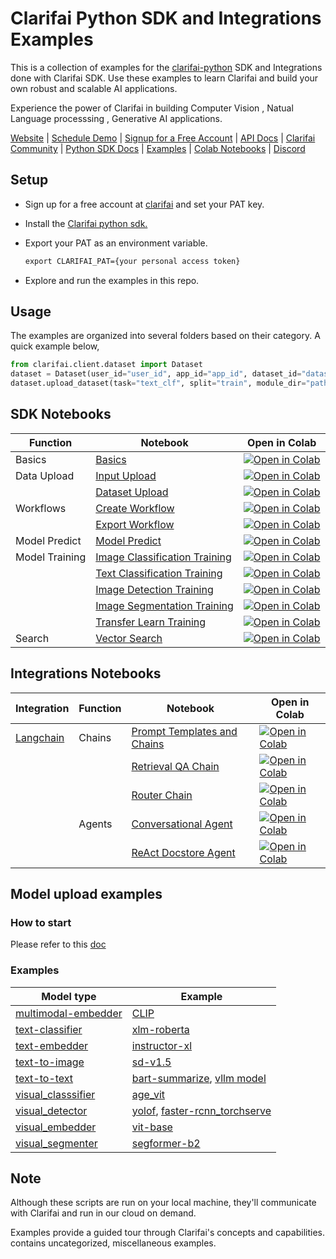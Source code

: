# Clarifai Python SDK and Integrations Examples


This is a collection of examples for the [clarifai-python](https://github.com/Clarifai/clarifai-python) SDK and Integrations done with Clarifai SDK. Use these examples to learn Clarifai and build your own robust and scalable AI applications.

Experience the power of Clarifai in building Computer Vision , Natual Language processsing , Generative AI applications.

[Website](https://www.clarifai.com/) | [Schedule Demo](https://www.clarifai.com/company/schedule-demo) | [Signup for a Free Account](https://clarifai.com/signup) | [API Docs](https://docs.clarifai.com/) | [Clarifai Community](https://clarifai.com/explore) | [Python SDK Docs](https://docs.clarifai.com/python-sdk/api-reference) | [Examples](https://github.com/Clarifai/examples) | [Colab Notebooks](https://github.com/Clarifai/colab-notebooks) | [Discord](https://discord.gg/XAPE3Vtg)


## Setup
* Sign up for a free account at [clarifai](https://clarifai.com/signup) and set your PAT key.

* Install the [Clarifai python sdk.](https://github.com/Clarifai/clarifai-python/tree/master)

* Export your PAT as an environment variable.
    ```cmd
    export CLARIFAI_PAT={your personal access token}
    ```

* Explore and run the examples  in this  repo.

## Usage

The examples are organized into several folders based on their category. A quick example below,

```python
from clarifai.client.dataset import Dataset
dataset = Dataset(user_id="user_id", app_id="app_id", dataset_id="dataset_id")
dataset.upload_dataset(task="text_clf", split="train", module_dir="path_to_imdb_reviews_module")
```


## SDK Notebooks
| Function    | Notebook    | Open in Colab |
| ----------- | ----------- | -----------   |
| Basics      | [Basics](basics/basics.ipynb) | [![Open in Colab](https://colab.research.google.com/assets/colab-badge.svg)](https://colab.research.google.com/github/Clarifai/examples/blob/main/basics/basics.ipynb) |
| Data Upload | [Input Upload](datasets/upload/input_upload.ipynb) | [![Open in Colab](https://colab.research.google.com/assets/colab-badge.svg)](https://colab.research.google.com/github/Clarifai/examples/blob/main/datasets/upload/input_upload.ipynb) |
|             | [Dataset Upload](datasets/upload/dataset_upload.ipynb) | [![Open in Colab](https://colab.research.google.com/assets/colab-badge.svg)](https://colab.research.google.com/github/Clarifai/examples/blob/main/datasets/upload/dataset_upload.ipynb) |
|   Workflows   | [Create Workflow](workflows/create_workflow.ipynb) | [![Open in Colab](https://colab.research.google.com/assets/colab-badge.svg)](https://colab.research.google.com/github/Clarifai/examples/blob/main/workflows/create_workflow.ipynb) |
|             | [Export Workflow](workflows/export_workflow.ipynb) | [![Open in Colab](https://colab.research.google.com/assets/colab-badge.svg)](https://colab.research.google.com/github/Clarifai/examples/blob/main/workflows/export_workflow.ipynb) |
| Model Predict  | [Model Predict](models/model_predict.ipynb) | [![Open in Colab](https://colab.research.google.com/assets/colab-badge.svg)](https://colab.research.google.com/github/Clarifai/examples/blob/main/models/model_predict.ipynb) |
| Model Training  | [Image Classification Training](models/model_train/image-classification_training.ipynb) | [![Open in Colab](https://colab.research.google.com/assets/colab-badge.svg)](https://colab.research.google.com/github/Clarifai/examples/blob/main/models/model_train/image-classification_training.ipynb) |
|             | [Text Classification Training](models/model_train/text-classification_training.ipynb) | [![Open in Colab](https://colab.research.google.com/assets/colab-badge.svg)](https://colab.research.google.com/github/Clarifai/examples/blob/main/models/model_train/text-classification_training.ipynb) |
|             | [Image Detection Training](models/model_train/image-detection_training.ipynb) | [![Open in Colab](https://colab.research.google.com/assets/colab-badge.svg)](https://colab.research.google.com/github/Clarifai/examples/blob/main/models/model_train/image-detection_training.ipynb) |
|             | [Image Segmentation Training](models/model_train/image-segmentation_training.ipynb) | [![Open in Colab](https://colab.research.google.com/assets/colab-badge.svg)](https://colab.research.google.com/github/Clarifai/examples/blob/main/models/model_train/image-segmentation_training.ipynb) |
|             | [Transfer Learn Training](models/model_train/transfer-learn.ipynb) | [![Open in Colab](https://colab.research.google.com/assets/colab-badge.svg)](https://colab.research.google.com/github/Clarifai/examples/blob/main/models/model_train/transfer-learn.ipynb) |
| Search      | [Vector Search](search/cross_modal_search.ipynb) | [![Open in Colab](https://colab.research.google.com/assets/colab-badge.svg)](https://colab.research.google.com/github/Clarifai/examples/blob/main/search/cross_modal_search.ipynb) |







## Integrations Notebooks
| Integration | Function    | Notebook    | Open in Colab |
| ----------- | ----------- | ----------- | -----------   |
| [Langchain](https://python.langchain.com/docs/get_started/introduction)   | Chains      | [Prompt Templates and Chains](Integrations/Langchain/Chains/Prompt-templates_and_chains.ipynb) | [![Open in Colab](https://colab.research.google.com/assets/colab-badge.svg)](https://colab.research.google.com/github/Clarifai/examples/blob/main/Integrations/Langchain/Chains/Prompt-templates_and_chains.ipynb) |
|             |             | [Retrieval QA Chain](Integrations/Langchain/Chains/Retrieval_QA_chain_with_Clarifai_Vectorstore.ipynb) | [![Open in Colab](https://colab.research.google.com/assets/colab-badge.svg)](https://colab.research.google.com/github/Clarifai/examples/blob/main/Integrations/Langchain/Chains/Retrieval_QA_chain_with_Clarifai_Vectorstore.ipynb) |
|             |             | [Router Chain](Integrations/Langchain/Chains/Router_chain_examples_with_Clarifai_SDK.ipynb) | [![Open in Colab](https://colab.research.google.com/assets/colab-badge.svg)](https://colab.research.google.com/github/Clarifai/examples/blob/main/Integrations/Langchain/Chains/Router_chain_examples_with_Clarifai_SDK.ipynb) |
|             | Agents       | [Conversational Agent](Integrations/Langchain/Agents/Retrieval_QA_with_Conversation_memory.ipynb) | [![Open in Colab](https://colab.research.google.com/assets/colab-badge.svg)](https://colab.research.google.com/github/Clarifai/examples/blob/main/Integrations/Langchain/Agents/Retrieval_QA_with_Conversation_memory.ipynb) |
|             |             | [ReAct Docstore Agent](Integrations/Langchain/Agents/Doc-retrieve_using_Langchain-ReAct_Agent.ipynb) | [![Open in Colab](https://colab.research.google.com/assets/colab-badge.svg)](https://colab.research.google.com/github/Clarifai/examples/blob/main/Integrations/Langchain/Agents/Doc-retrieve_using_Langchain-ReAct_Agent.ipynb) |


## Model upload examples
### How to start
Please refer to this [doc](https://github.com/Clarifai/clarifai-python/tree/master/clarifai/models/model_serving)
### Examples
| Model type  |  Example    |
| ----------- | ----------- |
| [multimodal-embedder](./model_upload/multimodal_embedder/) | [CLIP](./model_upload/multimodal_embedder/clip/) |
| [text-classifier](./model_upload/text_classifier) | [xlm-roberta](./model_upload/text_classifier/xlm-roberta/) |
| [text-embedder](./model_upload/text_embedder/) | [instructor-xl](./model_upload/text_embedder/instructor-xl/) |
| [text-to-image](./model_upload/text_to_image/) | [sd-v1.5](./model_upload/text_to_image/sd-v1.5/) |
| [text-to-text](./model_upload/text_to_text/) | [bart-summarize](./model_upload/text_to_text/bart-summarize/), [vllm model](./model_upload/vllm_text_to_text/example/) |
| [visual_classsifier](./model_upload/visual_classsifier/) | [age_vit](./model_upload/visual_classsifier/age_vit/) |
| [visual_detector](./model_upload/visual_detector/) | [yolof](./model_upload/visual_detector/yolof/), [faster-rcnn_torchserve](./model_upload/visual_detector/faster-rcnn_torchserve/) |
| [visual_embedder](./model_upload/visual_embedder) | [vit-base](./model_upload/visual_embedder/vit-base/) |
| [visual_segmenter](./model_upload/visual_segmenter) | [segformer-b2](./model_upload/visual_segmenter/segformer-b2/) |


## Note

Although these scripts are run on your local machine, they'll communicate with Clarifai and run in our cloud on demand.

Examples provide a guided tour through Clarifai's concepts and capabilities.
contains uncategorized, miscellaneous examples.
